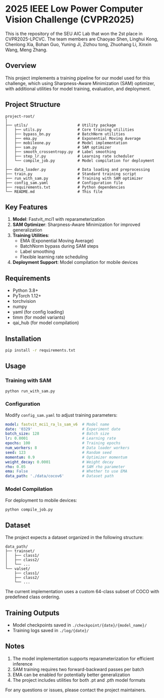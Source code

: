 # 2025 IEEE Low Power Computer Vision Challenge (CVPR2025)

This is the repository of the SEU AIC Lab that won the 2st place in CVPR2025-LPCVC. The team members are Chaoyao Shen, Linghui Kong, Chenlong Xia, Bohan Guo, Yuning Ji, Zizhou tong, Zhuohang Li, Xinxin Wang, Meng Zhang. 

## Overview

This project implements a training pipeline for our model used for this challenge, which using Sharpness-Aware Minimization (SAM) optimizer, with additional utilities for model training, evaluation, and deployment. 

## Project Structure

```
project-root/
│
├── utils/                      # Utility package
│   ├── utils.py                # Core training utilities
│   ├── bypass_bn.py            # BatchNorm utilities
│   ├── ema.py                  # Exponential Moving Average
│   ├── mobileone.py            # Model implementation
│   ├── sam.py                  # SAM optimizer
│   ├── smooth_crossentropy.py  # Label smoothing
│   ├── step_lr.py              # Learning rate scheduler
│   └── compile_job.py          # Model compilation for deployment
│
├── data_loader.py              # Data loading and preprocessing
├── train.py                    # Standard training script
├── run_with_sam.py             # Training with SAM optimizer
├── config_sam.yaml             # Configuration file
├── requirements.txt            # Python dependencies
└── README.md                   # This file
```

## Key Features

1. **Model**:  Fastvit_mci1 with reparameterization
2. **SAM Optimizer**: Sharpness-Aware Minimization for improved generalization
3. **Training Utilities**:
   - EMA (Exponential Moving Average)
   - BatchNorm bypass during SAM steps
   - Label smoothing
   - Flexible learning rate scheduling
4. **Deployment Support**: Model compilation for mobile devices

## Requirements

- Python 3.8+
- PyTorch 1.12+
- torchvision
- numpy
- yaml (for config loading)
- timm (for model variants)
- qai_hub (for model compilation)

## Installation

```bash
pip install -r requirements.txt
```

## Usage

### Training with SAM

```bash
python run_with_sam.py
```

### Configuration

Modify `config_sam.yaml` to adjust training parameters:

```yaml
model: fastvit_mci1_ra_ls_sam_v6  # Model name
date: '0329'                      # Experiment date
batch_size: 128                   # Batch size
lr: 0.0001                        # Learning rate
epochs: 100                       # Training epochs
num_workers: 8                    # Data loader workers
seed: 123                         # Random seed
momentum: 0.9                     # Optimizer momentum
weight_decay: 0.0001              # Weight decay
rho: 0.05                         # SAM rho parameter
ema: False                        # Whether to use EMA
data_path: './data/cocov6'        # Dataset path
```

### Model Compilation

For deployment to mobile devices:

```bash
python compile_job.py
```

## Dataset

The project expects a dataset organized in the following structure:

```
data_path/
├── trainset/
│   ├── class1/
│   ├── class2/
│   └── ...
└── valset/
    ├── class1/
    ├── class2/
    └── ...
```

The current implementation uses a custom 64-class subset of COCO with predefined class ordering.

## Training Outputs

- Model checkpoints saved in `./checkpoint/{date}/{model_name}/`
- Training logs saved in `./log/{date}/`

## Notes

1. The model implementation supports reparameterization for efficient inference
2. SAM training requires two forward-backward passes per batch
3. EMA can be enabled for potentially better generalization
4. The project includes utilities for both .pt and .pth model formats

For any questions or issues, please contact the project maintainers.


